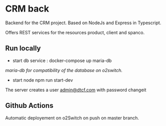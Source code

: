 # CRM back
Backend for the CRM project.
Based on NodeJs and Express in Typescript.

Offers REST services for the resources product, client and spanco.

## Run locally
- start db service :
docker-compose up maria-db

*maria-db for compatibility of the database on o2switch.*
  
- start node
npm run start-dev
  
The server creates a user admin@dtcf.com with password changeit

## Github Actions
Automatic deployement on o2Switch on push on master branch.
